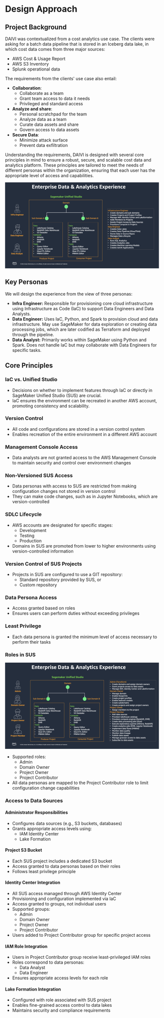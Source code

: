 # Design Approach

## Project Background
DAIVI was contextualized from a cost analytics use case. The clients were asking for a batch data pipeline that is stored in an Iceberg data lake, in which cost data comes from three major sources:
- AWS Cost & Usage Report
- AWS S3 Inventory
- Splunk operational data

The requirements from the clients' use case also entail:
- **Collaboration**:
  - Collaborate as a team
  - Grant team access to data it needs
  - Privileged and standard access
- **Analyze and share**:
  - Personal scratchpad for the team
  - Analyze data as a team
  - Curate data assets and share
  - Govern access to data assets
- **Secure Data**:
  - Minimize attack surface
  - Prevent data exfiltration


Understanding the requirements, DAIVI is designed with several core principles in mind to ensure a robust, secure, and scalable cost data and analytics platform. These principles are tailored to meet the needs of different personas within the organization, ensuring that each user has the appropriate level of access and capabilities.

![Personas!](../images/main/personas.png)


## Key Personas
We will design the experience from the view of three personas:
- **Infra Engineer:** Responsible for provisioning core cloud infrastructure using Infrastructure as Code (IaC) to support Data Engineers and Data Analysts.
- **Data Engineer:** Uses IaC, Python, and Spark to provision cloud and data infrastructure. May use SageMaker for data exploration or creating data processing jobs, which are later codified as Terraform and deployed through the pipeline.
- **Data Analyst:** Primarily works within SageMaker using Python and Spark. Does not handle IaC but may collaborate with Data Engineers for specific tasks.

## Core Principles

### IaC vs. Unified Studio
- Decisions on whether to implement features through IaC or directly in SageMaker Unified Studio (SUS) are crucial.
- IaC ensures the environment can be recreated in another AWS account, promoting consistency and scalability.

### Version Control
- All code and configurations are stored in a version control system
- Enables recreation of the entire environment in a different AWS account

### Management Console Access
- Data analysts are not granted access to the AWS Management Console to maintain security and control over environment changes

### Non-Versioned SUS Access
- Data personas with access to SUS are restricted from making configuration changes not stored in version control
- They can make code changes, such as in Jupyter Notebooks, which are version-controlled

### SDLC Lifecycle
- AWS accounts are designated for specific stages:
    - Development
    - Testing
    - Production
- Domains in SUS are promoted from lower to higher environments using version-controlled information

### Version Control of SUS Projects
- Projects in SUS are configured to use a GIT repository:
    - Standard repository provided by SUS, or
    - Custom repository

### Data Persona Access
- Access granted based on roles
- Ensures users can perform duties without exceeding privileges

### Least Privilege
- Each data persona is granted the minimum level of access necessary to perform their tasks

### Roles in SUS
![Groups!](../images/main/idc-groups.png)
- Supported roles:
    - Admin
    - Domain Owner
    - Project Owner
    - Project Contributor
- All data personas are mapped to the Project Contributor role to limit configuration change capabilities

### Access to Data Sources

#### Administrator Responsibilities
- Configures data sources (e.g., S3 buckets, databases)
- Grants appropriate access levels using:
    - IAM Identity Center
    - Lake Formation

#### Project S3 Bucket
- Each SUS project includes a dedicated S3 bucket
- Access granted to data personas based on their roles
- Follows least privilege principle

#### Identity Center Integration
- All SUS access managed through AWS Identity Center
- Provisioning and configuration implemented via IaC
- Access granted to groups, not individual users
- Supported groups:
    - Admin
    - Domain Owner
    - Project Owner
    - Project Contributor
- Users added to Project Contributor group for specific project access

#### IAM Role Integration
- Users in Project Contributor group receive least-privileged IAM roles
- Roles correspond to data personas:
    - Data Analyst
    - Data Engineer
- Ensures appropriate access levels for each role

#### Lake Formation Integration
- Configured with role associated with SUS project
- Enables fine-grained access control to data lakes
- Maintains security and compliance requirements
